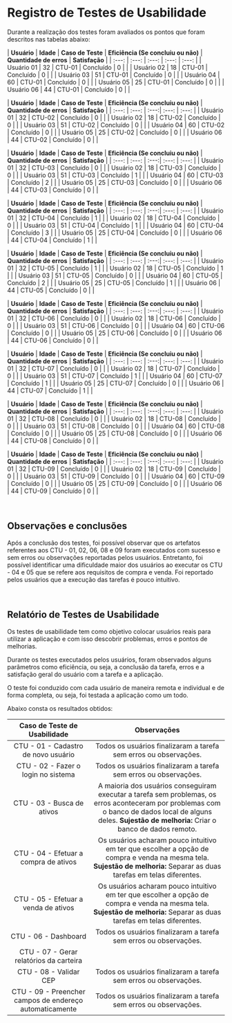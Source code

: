 # Registro de Testes de Usabilidade

Durante a realização dos testes foram avaliados os pontos que foram descritos nas tabelas abaixo:

| **Usuário** | **Idade** | **Caso de Teste** | **Eficiência (Se concluiu ou não)** | **Quantidade de erros** | **Satisfação** |
| :---: | :---: | :---: | :---: | :---: |
| Usuário 01 | 32 | CTU-01 | Concluído | 0 | |
| Usuário 02 | 18 | CTU-01 | Concluído | 0 | |
| Usuário 03 | 51 | CTU-01 | Concluído | 0 | |
| Usuário 04 | 60 | CTU-01 | Concluído | 0 | |
| Usuário 05 | 25 | CTU-01 | Concluído | 0 | |
| Usuário 06 | 44 | CTU-01 | Concluído | 0 | |

| **Usuário** | **Idade** | **Caso de Teste** | **Eficiência (Se concluiu ou não)** | **Quantidade de erros** | **Satisfação** |
| :---: | :---: | :---:| :---: | :---: |
| Usuário 01 | 32 | CTU-02 | Concluído | 0 | |
| Usuário 02 | 18 | CTU-02 | Concluído | 0 | |
| Usuário 03 | 51 | CTU-02 | Concluído | 0 | |
| Usuário 04 | 60 | CTU-02 | Concluído | 0 | |
| Usuário 05 | 25 | CTU-02 | Concluído | 0 | |
| Usuário 06 | 44 | CTU-02 | Concluído | 0 | |

| **Usuário** | **Idade** | **Caso de Teste** | **Eficiência (Se concluiu ou não)** | **Quantidade de erros** | **Satisfação** |
| :---: | :---: | :---:| :---: | :---: |
| Usuário 01 | 32 | CTU-03 | Concluído | 0 | |
| Usuário 02 | 18 | CTU-03 | Concluído | 0 | |
| Usuário 03 | 51 | CTU-03 | Concluído | 1 | |
| Usuário 04 | 60 | CTU-03 | Concluído | 2 | |
| Usuário 05 | 25 | CTU-03 | Concluído | 0 | |
| Usuário 06 | 44 | CTU-03 | Concluído | 0 | |

| **Usuário** | **Idade** | **Caso de Teste** | **Eficiência (Se concluiu ou não)** | **Quantidade de erros** | **Satisfação** |
| :---: | :---: | :---:| :---: | :---: |
| Usuário 01 | 32 | CTU-04 | Concluído | 1 | |
| Usuário 02 | 18 | CTU-04 | Concluído | 0 | |
| Usuário 03 | 51 | CTU-04 | Concluído | 1 | |
| Usuário 04 | 60 | CTU-04 | Concluído | 3 | |
| Usuário 05 | 25 | CTU-04 | Concluído | 0 | |
| Usuário 06 | 44 | CTU-04 | Concluído | 1 | |

| **Usuário** | **Idade** | **Caso de Teste** | **Eficiência (Se concluiu ou não)** | **Quantidade de erros** | **Satisfação** |
| :---: | :---: | :---:| :---: | :---: |
| Usuário 01 | 32 | CTU-05 | Concluído | 1 | |
| Usuário 02 | 18 | CTU-05 | Concluído | 1 | |
| Usuário 03 | 51 | CTU-05 | Concluído | 0 | |
| Usuário 04 | 60 | CTU-05 | Concluído | 2 | |
| Usuário 05 | 25 | CTU-05 | Concluído | 1 | |
| Usuário 06 | 44 | CTU-05 | Concluído | 0 | |

| **Usuário** | **Idade** | **Caso de Teste** | **Eficiência (Se concluiu ou não)** | **Quantidade de erros** | **Satisfação** |
| :---: | :---: | :---:| :---: | :---: |
| Usuário 01 | 32 | CTU-06 | Concluído | 0 | |
| Usuário 02 | 18 | CTU-06 | Concluído | 0 | |
| Usuário 03 | 51 | CTU-06 | Concluído | 0 | |
| Usuário 04 | 60 | CTU-06 | Concluído | 0 | |
| Usuário 05 | 25 | CTU-06 | Concluído | 0 | |
| Usuário 06 | 44 | CTU-06 | Concluído | 0 | |

| **Usuário** | **Idade** | **Caso de Teste** | **Eficiência (Se concluiu ou não)** | **Quantidade de erros** | **Satisfação** |
| :---: | :---: | :---:| :---: | :---: |
| Usuário 01 | 32 | CTU-07 | Concluído | 0 | |
| Usuário 02 | 18 | CTU-07 | Concluído | 0 | |
| Usuário 03 | 51 | CTU-07 | Concluído | 1 | |
| Usuário 04 | 60 | CTU-07 | Concluído | 1 | |
| Usuário 05 | 25 | CTU-07 | Concluído | 0 | |
| Usuário 06 | 44 | CTU-07 | Concluído | 1 | |

| **Usuário** | **Idade** | **Caso de Teste** | **Eficiência (Se concluiu ou não)** | **Quantidade de erros** | **Satisfação** |
| :---: | :---: | :---:| :---: | :---: |
| Usuário 01 | 32 | CTU-08 | Concluído | 0 | |
| Usuário 02 | 18 | CTU-08 | Concluído | 0 | |
| Usuário 03 | 51 | CTU-08 | Concluído | 0 | |
| Usuário 04 | 60 | CTU-08 | Concluído | 0 | |
| Usuário 05 | 25 | CTU-08 | Concluído | 0 | |
| Usuário 06 | 44 | CTU-08 | Concluído | 0 | |

| **Usuário** | **Idade** | **Caso de Teste** | **Eficiência (Se concluiu ou não)** | **Quantidade de erros** | **Satisfação** |
| :---: | :---: | :---:| :---: | :---: |
| Usuário 01 | 32 | CTU-09 | Concluído | 0 | |
| Usuário 02 | 18 | CTU-09 | Concluído | 0 | |
| Usuário 03 | 51 | CTU-09 | Concluído | 0 | |
| Usuário 04 | 60 | CTU-09 | Concluído | 0 | |
| Usuário 05 | 25 | CTU-09 | Concluído | 0 | |
| Usuário 06 | 44 | CTU-09 | Concluído | 0 | |

<br>

## Observações e conclusões

Após a conclusão dos testes, foi possível observar que os artefatos referentes aos CTU - 01, 02, 06, 08 e 09 foram executados com sucesso e sem erros ou observações reportadas pelos usuários.
Entretanto, foi possível identificar uma dificuldade maior dos usuários ao executar os CTU - 04 e 05 que se refere aos requisitos de compra e venda. Foi reportado pelos usuários que a execução das tarefas é pouco intuitivo.

<br>

## Relatório de Testes de Usabilidade

Os testes de usabilidade tem como objetivo colocar usuários reais para utilizar a aplicação e com isso descobrir problemas, erros e pontos de melhorias.

Durante os testes executados pelos usuários, foram observados alguns parâmetros como eficiência, ou seja, a conclusão da tarefa, erros e a satisfação geral do usuário com a tarefa e a aplicação.

O teste foi conduzido com cada usuário de maneira remota e individual e de forma completa, ou seja, foi testada a aplicação como um todo.

Abaixo consta os resultados obtidos:

| **Caso de Teste de Usabilidade** | **Observações** | 
| :---: | :---: | 
| CTU - 01 - Cadastro de novo usuário | Todos os usuários finalizaram a tarefa sem erros ou observações. |
| CTU - 02 - Fazer o login no sistema| Todos os usuários finalizaram a tarefa sem erros ou observações. |
| CTU - 03 - Busca de ativos | A maioria dos usuários conseguiram executar a tarefa sem problemas, os erros aconteceram por problemas com o banco de dados local de alguns deles. **Sujestão de melhoria:** Criar o banco de dados remoto. |
| CTU - 04 - Efetuar a compra de ativos | Os usuários acharam pouco intuitivo em ter que escolher a opção de compra e venda na mesma tela. **Sujestão de melhoria:** Separar as duas tarefas em telas diferentes. |
| CTU - 05 - Efetuar a venda de ativos | Os usuários acharam pouco intuitivo em ter que escolher a opção de compra e venda na mesma tela. **Sujestão de melhoria:** Separar as duas tarefas em telas diferentes. |
| CTU - 06 - Dashboard | Todos os usuários finalizaram a tarefa sem erros ou observações. |
| CTU - 07 - Gerar relatórios da carteira |  |
| CTU - 08 - Validar CEP | Todos os usuários finalizaram a tarefa sem erros ou observações. |
| CTU - 09 - Preencher campos de endereço automaticamente | Todos os usuários finalizaram a tarefa sem erros ou observações. |
